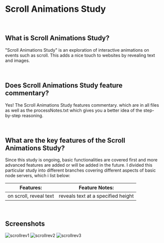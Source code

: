 # Scroll Animations Study

<br>

## What is Scroll Animations Study?
"Scroll Animations Study" is an exploration of interactive animations on events such as scroll.  This adds a nice touch to websites by revealing
text and images.

<br>

## Does Scroll Animations Study feature commentary?
Yes! The Scroll Animations Study features commentary. which are in all files as well as the processNotes.txt which gives you a better idea of the step-by-step
reasoning.  

<br>

## What are the key features of the Scroll Animations Study?
Since this study is ongoing, basic functionalities are covered first and more advanced features are added or will be added in the future.  I divided this particular study into different branches covering different aspects of basic node servers, which i list below:


| **Features:**                            | **Feature Notes:**                             |
| ---------------------------------------- | ----------------------------------------------|
|  on scroll, reveal text                  |  reveals text at a specified height                                              |

<br>

## Screenshots

![scrollrev1](https://user-images.githubusercontent.com/37447586/63073715-ebd2f900-bede-11e9-810f-8f762c1edeb9.png)
![scrollrev2](https://user-images.githubusercontent.com/37447586/63073716-ec6b8f80-bede-11e9-9543-f65cc98d53f7.png)
![scrollrev3](https://user-images.githubusercontent.com/37447586/63073719-ec6b8f80-bede-11e9-93ba-267f65c609d0.png)
